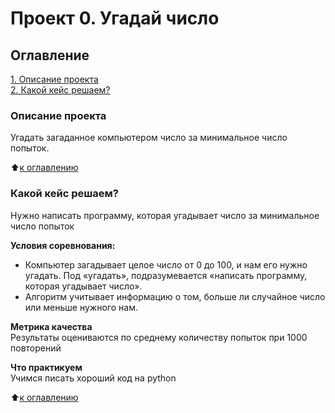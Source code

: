 # Проект 0. Угадай число

## Оглавление  
[1. Описание проекта](https://github.com/VladG-cyber/game/blob/main/project_0/README.MD#Описание-проекта)  
[2. Какой кейс решаем?](https://github.com/VladG-cyber/game/blob/main/project_0/README.MD#Какой-кейс-решаем)  

### Описание проекта    
Угадать загаданное компьютером число за минимальное число попыток.

:arrow_up:[к оглавлению](https://github.com/VladG-cyber/game/blob/main/project_0/README.MD#Оглавление)

### Какой кейс решаем?    
Нужно написать программу, которая угадывает число за минимальное число попыток

**Условия соревнования:**  
- Компьютер загадывает целое число от 0 до 100, и нам его нужно угадать. Под «угадать», подразумевается «написать программу, которая угадывает число».
- Алгоритм учитывает информацию о том, больше ли случайное число или меньше нужного нам.

**Метрика качества**     
Результаты оцениваются по среднему количеству попыток при 1000 повторений

**Что практикуем**     
Учимся писать хороший код на python

:arrow_up:[к оглавлению](https://github.com/VladG-cyber/game/blob/main/project_0/README.MD#Оглавление)